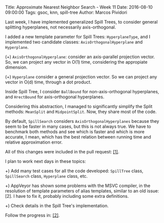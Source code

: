 Title: Approximate Nearest Neighbor Search - Week 11
Date: 2016-08-10 09:00:00
Tags: gsoc, knn, spill-tree
Author: Marcos Pividori

Last week, I have implemented generalized Spill Trees, to consider general splitting hyperplanes, not necessarily axis-orthogonal.

I added a new template parameter for Spill Trees: `HyperplaneType`, and I implemented two candidate classes: `AxisOrthogonalHyperplane` and `Hyperplane`.

(+) `AxisOrthogonalHyperplane`: consider an axis-parallel projection vector. So, we can project any vector in O(1) time, considering the appropiate dimension.

(+) `Hyperplane` consider a general projection vector. So we can project any vector in O(d) time, through a dot product.

Inside Spill Tree, I consider `BallBound` for non-axis-orthogonal hyperplanes, and `HrectBound` for axis-orthogonal hyperplanes.

Considering this abstraction, I managed to significantly simplify the Split methods: `MeanSplit` and `MidpointSplit`. Now, they share most of the code.

By default, `SpillSearch` considers `AxisOrthogonalHyperplanes` because they seem to be faster in many cases, but this is not always true. We have to benchmark both methods and see which is faster and which is more accurate, I mean, which has the best relation between running time and relative approximation error.

All of this changes were included in the pull request: [[1]](https://github.com/mlpack/mlpack/pull/747).

I plan to work next days in these topics:

+) Add many test cases for all the code developed: `SpillTree` class, `SpillSearch` class, `Hyperplane` class, etc.

+) AppVeyor has shown some problems with the MSVC compiler, in the resolution of template parameters of alias templates, similar to an old issue: [2]. I have to fix it, probably including some extra definitions.

+) Check details in the Spill Tree's implementation.

Follow the progress in: [[2]](https://github.com/MarcosPividori/mlpack/tree/spill-trees/src/mlpack/core/tree/spill_tree).
